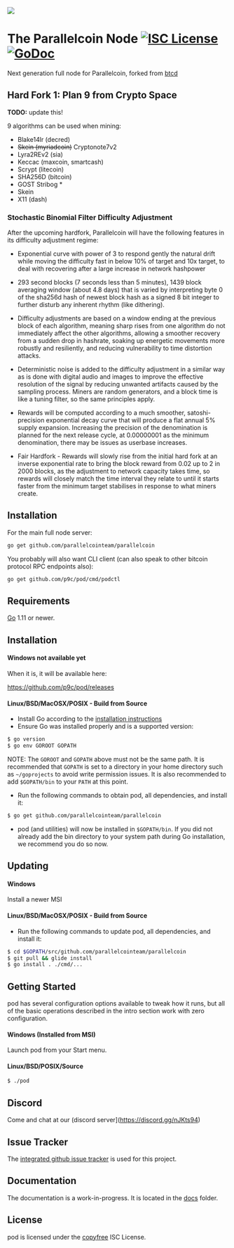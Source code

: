 ![](https://gitlab.com/parallelcoin/node/raw/master/assets/logo.png)

# The Parallelcoin Node [![ISC License](http://img.shields.io/badge/license-ISC-blue.svg)](http://copyfree.org) [![GoDoc](https://img.shields.io/badge/godoc-reference-blue.svg)](http://godoc.org/github.com/p9c/pod/node)

Next generation full node for Parallelcoin, forked from [btcd](https://github.com/btcsuite/btcd)

## Hard Fork 1: Plan 9 from Crypto Space

**TODO:** update this!

9 algorithms can be used when mining:

- Blake14lr (decred)
- ~~Skein (myriadcoin)~~ Cryptonote7v2
- Lyra2REv2 (sia)
- Keccac (maxcoin, smartcash)
- Scrypt (litecoin)
- SHA256D (bitcoin)
- GOST Stribog \*
- Skein
- X11 (dash)

### Stochastic Binomial Filter Difficulty Adjustment

After the upcoming hardfork, Parallelcoin will have the following features in its difficulty adjustment regime:

- Exponential curve with power of 3 to respond gently the natural drift while moving the difficulty fast in below 10% of
  target and 10x target, to deal with recovering after a large increase in network hashpower

- 293 second blocks (7 seconds less than 5 minutes), 1439 block averaging window (about 4.8 days) that is varied by
  interpreting byte 0 of the sha256d hash of newest block hash as a signed 8 bit integer to further disturb any inherent
  rhythm (like dithering).

- Difficulty adjustments are based on a window ending at the previous block of each algorithm, meaning sharp rises from
  one algorithm do not immediately affect the other algorithms, allowing a smoother recovery from a sudden drop in
  hashrate, soaking up energetic movements more robustly and resiliently, and reducing vulnerability to time distortion
  attacks.

- Deterministic noise is added to the difficulty adjustment in a similar way as is done with digital audio and images to
  improve the effective resolution of the signal by reducing unwanted artifacts caused by the sampling process. Miners
  are random generators, and a block time is like a tuning filter, so the same principles apply.

- Rewards will be computed according to a much smoother, satoshi-precision exponential decay curve that will produce a
  flat annual 5% supply expansion. Increasing the precision of the denomination is planned for the next release cycle,
  at 0.00000001 as the minimum denomination, there may be issues as userbase increases.

- Fair Hardfork - Rewards will slowly rise from the initial hard fork at an inverse exponential rate to bring the block
  reward from 0.02 up to 2 in 2000 blocks, as the adjustment to network capacity takes time, so rewards will closely
  match the time interval they relate to until it starts faster from the minimum target stabilises in response to what
  miners create.

## Installation

For the main full node server:

```bash
go get github.com/parallelcointeam/parallelcoin
```

You probably will also want CLI client (can also speak to other bitcoin protocol RPC endpoints also):

```bash
go get github.com/p9c/pod/cmd/podctl
```

## Requirements

[Go](http://golang.org) 1.11 or newer.

## Installation

#### Windows not available yet

When it is, it will be available here:

https://github.com/p9c/pod/releases

#### Linux/BSD/MacOSX/POSIX - Build from Source

- Install Go according to the [installation instructions](http://golang.org/doc/install)
- Ensure Go was installed properly and is a supported version:

```bash
$ go version
$ go env GOROOT GOPATH
```

NOTE: The `GOROOT` and `GOPATH` above must not be the same path. It is recommended that `GOPATH` is set to a directory
in your home directory such as `~/goprojects` to avoid write permission issues. It is also recommended to
add `$GOPATH/bin` to your `PATH` at this point.

- Run the following commands to obtain pod, all dependencies, and install it:

```bash
$ go get github.com/parallelcointeam/parallelcoin
```

- pod (and utilities) will now be installed in `$GOPATH/bin`. If you did not already add the bin directory to your
  system path during Go installation, we recommend you do so now.

## Updating

#### Windows

Install a newer MSI

#### Linux/BSD/MacOSX/POSIX - Build from Source

- Run the following commands to update pod, all dependencies, and install it:

```bash
$ cd $GOPATH/src/github.com/parallelcointeam/parallelcoin
$ git pull && glide install
$ go install . ./cmd/...
```

## Getting Started

pod has several configuration options available to tweak how it runs, but all of the basic operations described in the
intro section work with zero configuration.

#### Windows (Installed from MSI)

Launch pod from your Start menu.

#### Linux/BSD/POSIX/Source

```bash
$ ./pod
```

## Discord

Come and chat at our (discord server](https://discord.gg/nJKts94)

## Issue Tracker

The [integrated github issue tracker](https://github.com/p9c/pod/issues)
is used for this project.

## Documentation

The documentation is a work-in-progress. It is located in the [docs](https://github.com/p9c/pod/tree/master/docs)
folder.

## License

pod is licensed under the [copyfree](http://copyfree.org) ISC License.
